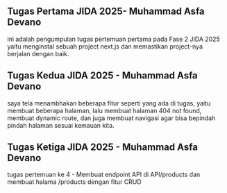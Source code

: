 ## Tugas Pertama JIDA 2025- Muhammad Asfa Devano

ini adalah pengumpulan tugas pertemuan pertama pada Fase 2 JIDA 2025
yaitu menginstal sebuah project next.js dan memastikan project-nya berjalan dengan baik.


## Tugas Kedua JIDA 2025 - Muhammad Asfa Devano
saya tela menambhakan beberapa fitur seperti yang ada di tugas, yaitu membuat beberapa halaman, lalu membuat  halaman 404 not found, membuat dynamic route, dan juga membuat navigasi agar bisa bepindah pindah halaman sesuai kemauan kita.

## Tugas Ketiga JIDA 2025 - Muhammad Asfa Devano
tugas pertemuan ke 4 - Membuat endpoint API di API/products dan membuat halama /products dengan fitur CRUD
